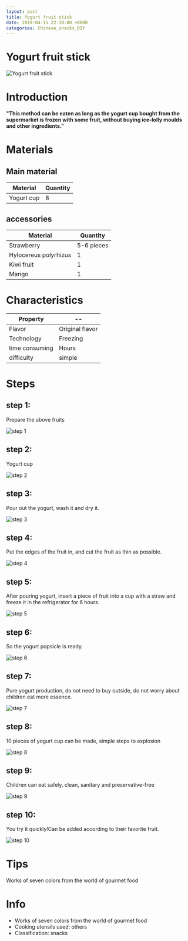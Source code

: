 ```yaml
---
layout: post
title: Yogurt fruit stick
date: 2019-04-15 22:30:00 +0800
categories: Chinese_snacks_DIY
---
```


# Yogurt fruit stick

![Yogurt fruit stick]({{site.baseurl}}/img/447350/447350.jpg)

# Introduction

**"This method can be eaten as long as the yogurt cup bought from the supermarket is frozen with some fruit, without buying ice-lolly moulds and other ingredients."**

# Materials


## Main material

Material|Quantity
--|--
Yogurt cup|8

## accessories

Material|Quantity
--|--
Strawberry|5-6 pieces
Hylocereus polyrhizus|1
Kiwi fruit|1
Mango|1

# Characteristics

Property|--
--|--
Flavor|Original flavor
Technology|Freezing
time consuming|Hours
difficulty|simple

# Steps

## step 1:

Prepare the above fruits

![step 1]({{site.baseurl}}/img/447350/1.jpg)

## step 2:

Yogurt cup

![step 2]({{site.baseurl}}/img/447350/2.jpg)

## step 3:

Pour out the yogurt, wash it and dry it.

![step 3]({{site.baseurl}}/img/447350/3.jpg)

## step 4:

Put the edges of the fruit in, and cut the fruit as thin as possible.

![step 4]({{site.baseurl}}/img/447350/4.jpg)

## step 5:

After pouring yogurt, insert a piece of fruit into a cup with a straw and freeze it in the refrigerator for 6 hours.

![step 5]({{site.baseurl}}/img/447350/5.jpg)

## step 6:

So the yogurt popsicle is ready.

![step 6]({{site.baseurl}}/img/447350/6.jpg)

## step 7:

Pure yogurt production, do not need to buy outside, do not worry about children eat more essence.

![step 7]({{site.baseurl}}/img/447350/7.jpg)

## step 8:

10 pieces of yogurt cup can be made, simple steps to explosion

![step 8]({{site.baseurl}}/img/447350/8.jpg)

## step 9:

Children can eat safely, clean, sanitary and preservative-free

![step 9]({{site.baseurl}}/img/447350/9.jpg)

## step 10:

You try it quickly!Can be added according to their favorite fruit.

![step 10]({{site.baseurl}}/img/447350/10.jpg)

# Tips

Works of seven colors from the world of gourmet food

# Info

- Works of seven colors from the world of gourmet food
- Cooking utensils used: others
- Classification: snacks